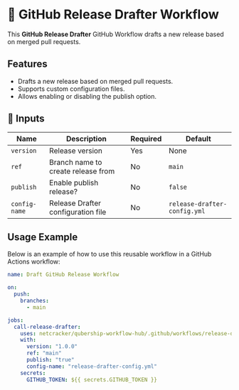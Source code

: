 # 🚀 GitHub Release Drafter Workflow

This **GitHub Release Drafter** GitHub Workflow drafts a new release based on merged pull requests.

## Features

- Drafts a new release based on merged pull requests.
- Supports custom configuration files.
- Allows enabling or disabling the publish option.

## 📌 Inputs

| Name          | Description                        | Required | Default                      |
| ------------- | ---------------------------------- | -------- | ---------------------------- |
| `version`     | Release version                    | Yes      | None                         |
| `ref`         | Branch name to create release from | No       | `main`                       |
| `publish`     | Enable publish release?            | No       | `false`                      |
| `config-name` | Release Drafter configuration file | No       | `release-drafter-config.yml` |

## Usage Example

Below is an example of how to use this reusable workflow in a GitHub Actions workflow:

```yaml
name: Draft GitHub Release Workflow

on:
  push:
    branches:
      - main

jobs:
  call-release-drafter:
    uses: netcracker/qubership-workflow-hub/.github/workflows/release-drafter.yml@main
    with:
      version: "1.0.0"
      ref: "main"
      publish: "true"
      config-name: "release-drafter-config.yml"
    secrets:
      GITHUB_TOKEN: ${{ secrets.GITHUB_TOKEN }}
```
